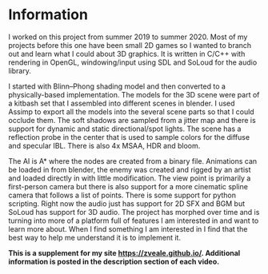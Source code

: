 # Information
I worked on this project from summer 2019 to summer 2020. Most of my 
projects before this one have been small 2D games so I wanted to branch out and 
learn what I could about 3D graphics. It is written in C/C++ with rendering in 
OpenGL, windowing/input using SDL and SoLoud for the audio library.

I started with Blinn–Phong shading model and then converted to a 
physically-based implementation. The models for the 3D scene were part of a 
kitbash set that I assembled into different scenes in blender. I used Assimp 
to export all the models into the several scene parts so that I could occlude 
them. The soft shadows are sampled from a jitter map and there is support for 
dynamic and static directional/spot lights. The scene has a reflection probe 
in the center that is used to sample colors for the diffuse and specular IBL. 
There is also 4x MSAA, HDR and bloom.

The AI is A* where the nodes are created from a binary file. Animations 
can be loaded in from blender, the enemy was created and rigged by an artist 
and loaded directly in with little modification. The view point is primarily
a first-person camera but there is also support for a more cinematic spline 
camera that follows a list of points. There is some support for python scripting. 
Right now the audio just has support for 2D SFX and BGM but SoLoud has support for
3D audio. The project has morphed over time and is turning into more of a platform
full of features I am interested in and want to learn more about. When I find
something I am interested in I find that the best way to help me understand it 
is to implement it.

**This is a supplement for my site https://zveale.github.io/. Additional information is posted in the description section of each video.**
